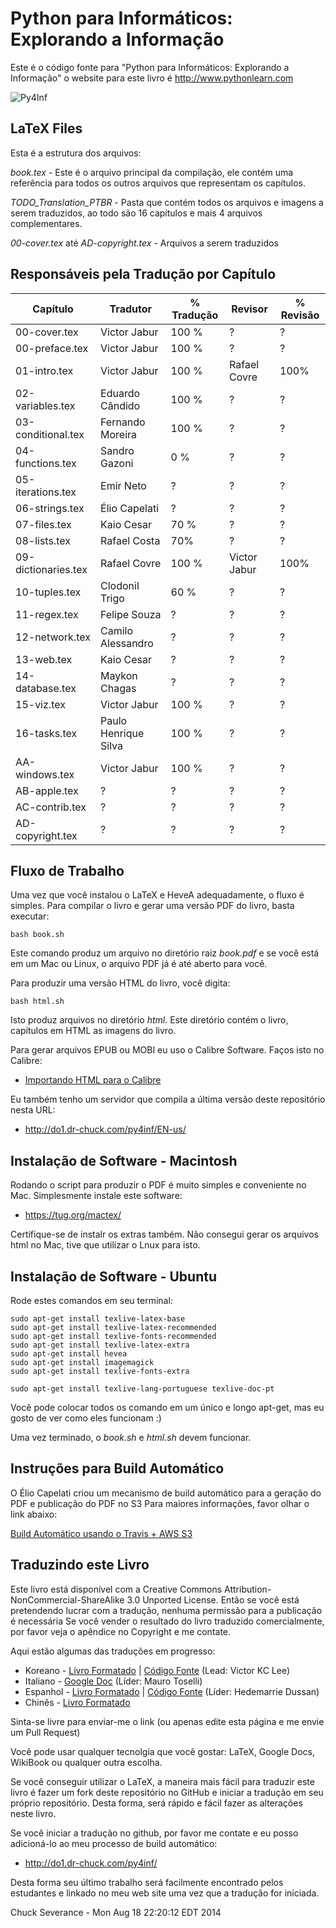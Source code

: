 Python para Informáticos: Explorando a Informação
=============================================

Este é o código fonte para "Python para Informáticos: Explorando a Informação"
o website para este livro é http://www.pythonlearn.com

![Py4Inf](https://github.com/victorjabur/py4inf-ptBR/blob/master/BookCoverPreviewFront.jpg?raw=true)

LaTeX Files
-----------

Esta é a estrutura dos arquivos:

*book.tex* - Este é o arquivo principal da compilação, ele contém uma
referência para todos os outros arquivos que representam os capítulos.

*TODO_Translation_PTBR* - Pasta que contém todos os arquivos e imagens a 
serem traduzidos, ao todo são 16 capítulos e mais 4 arquivos complementares.

*00-cover.tex* até *AD-copyright.tex* - Arquivos a serem traduzidos

Responsáveis pela Tradução por Capítulo
--------

| Capítulo              | Tradutor              | % Tradução | Revisor | % Revisão
|---|---|---|---|---
|00-cover.tex           |  Victor Jabur         | 100 % |  ?              | ?
|00-preface.tex         |  Victor Jabur         | 100 % |  ?              | ?
|01-intro.tex           |  Victor Jabur         | 100 % |  Rafael Covre   | 100%
|02-variables.tex       |  Eduardo Cândido      | 100 % |  ?              | ?
|03-conditional.tex     |  Fernando Moreira     | 100 % |  ?              | ?
|04-functions.tex       |  Sandro Gazoni        |  0 %  |  ?              | ?
|05-iterations.tex      |  Emir Neto            |   ?   |  ?              | ?
|06-strings.tex         |  Élio Capelati        |   ?   |  ?              | ?
|07-files.tex           |  Kaio Cesar           | 70 %  |  ?              | ?
|08-lists.tex           |  Rafael Costa         | 70%   |  ?              | ?
|09-dictionaries.tex    |  Rafael Covre         | 100 % |  Victor Jabur   | 100%
|10-tuples.tex          |  Clodonil Trigo       | 60 %  |  ?              | ?
|11-regex.tex           |  Felipe Souza         |   ?   |  ?              | ?
|12-network.tex         |  Camilo Alessandro    |   ?   |  ?              | ?
|13-web.tex             |  Kaio Cesar           |   ?   |  ?              | ?
|14-database.tex        |  Maykon Chagas        |   ?   |  ?              | ?
|15-viz.tex             |  Victor Jabur         | 100 % |  ?              | ?
|16-tasks.tex           |  Paulo Henrique Silva | 100 % |  ?              | ?
|AA-windows.tex         |  Victor Jabur         | 100 % |  ?              | ?
|AB-apple.tex           |  ?                    |   ?   |  ?              | ?
|AC-contrib.tex         |  ?                    |   ?   |  ?              | ?
|AD-copyright.tex       |  ?                    |   ?   |  ?              | ?


Fluxo de Trabalho
--------

Uma vez que você instalou o LaTeX e HeveA adequadamente, o fluxo é simples.
Para compilar o livro e gerar uma versão PDF do livro, basta executar:

    bash book.sh

Este comando produz um arquivo no diretório raiz *book.pdf* e se você está em um Mac
ou Linux, o arquivo PDF já é até aberto para vocẽ.

Para produzir uma versão HTML do livro, você digita:

    bash html.sh

Isto produz arquivos no diretório *html*. Este diretório contém o livro, capítulos em 
HTML as imagens do livro.

Para gerar arquivos EPUB ou MOBI eu uso o Calibre Software. Faços isto no Calibre:

* [Importando HTML para o Calibre](CALIBRE.md)

Eu também tenho um servidor que compila a última versão deste repositório nesta URL:

* http://do1.dr-chuck.com/py4inf/EN-us/


Instalação de Software - Macintosh
---------------------------------

Rodando o script para produzir o PDF é muito simples e conveniente no Mac. Simplesmente
instale este software:

* https://tug.org/mactex/

Certifique-se de instalr os extras também. Não consegui gerar os arquivos html no Mac, tive
que utilizar o Lnux para isto.

Instalação de Software - Ubuntu
------------------------------

Rode estes comandos em seu terminal:

    sudo apt-get install texlive-latex-base
    sudo apt-get install texlive-latex-recommended
    sudo apt-get install texlive-fonts-recommended 
    sudo apt-get install texlive-latex-extra
    sudo apt-get install hevea
    sudo apt-get install imagemagick
    sudo apt-get install texlive-fonts-extra

    sudo apt-get install texlive-lang-portuguese texlive-doc-pt

Você pode colocar todos os comando em um único e longo apt-get, mas eu gosto de ver como eles funcionam :)

Uma vez terminado, o *book.sh* e *html.sh* devem funcionar. 

Instruções para Build Automático
---------------------

O Élio Capelati criou um mecanismo de build automático para a geração do PDF e publicação do PDF no S3
Para maiores informações, favor olhar o link abaixo:

[Build Automático usando o Travis + AWS S3](https://github.com/victorjabur/py4inf-ptBR/pull/1)


Traduzindo este Livro
---------------------

Este livro está disponível com a
Creative Commons
Attribution-NonCommercial-ShareAlike 3.0 Unported License.  Então se você está
pretendendo lucrar com a tradução, nenhuma permissão para a publicação é necessária
Se você vender o resultado do livro traduzido comercialmente, por favor veja o 
apêndice no Copyright e me contate.

Aqui estão algumas das traduções em progresso:

* Koreano - [Livro Formatado](http://do1.dr-chuck.com/py4inf/KO-ko/book.pdf) | [Código Fonte](https://github.com/statkclee/py4inf-kor) (Lead: Victor KC Lee)
* Italiano - [Google Doc](https://docs.google.com/document/d/1ZyxzXGe2qGgsc-Dbqs-pXvQFPKbpJfLs1cq2gUFkxqw/edit?usp=sharing) (Líder: Mauro Toselli)
* Espanhol - [Livro Formatado](http://do1.dr-chuck.com/py4inf/ES-es/) | [Código Fonte](https://github.com/hedemarrie/py4inf-esp) (Líder: Hedemarrie Dussan)
* Chinês - [Livro Formatado](http://fanwscu.gitbooks.io/py4inf-zh-cn/)

Sinta-se livre para enviar-me o link (ou apenas edite esta página e me envie um Pull Request)

Você pode usar qualquer tecnolgia que você gostar: LaTeX, Google Docs, WikiBook ou qualquer outra escolha.

Se você conseguir utilizar o LaTeX, a maneira mais fácil para traduzir este livro
é fazer um fork deste repositório no GitHub e iniciar a tradução em seu próprio repositório.
Desta forma, será rápido e fácil fazer as alterações neste livro.

Se você iniciar a tradução no github, por favor me contate e eu posso adicioná-lo ao
meu processo de build automático: 

* http://do1.dr-chuck.com/py4inf/

Desta forma seu último trabalho será facilmente encontrado pelos estudantes e linkado 
no meu web site uma vez que a tradução for iniciada.

Chuck Severance - 
Mon Aug 18 22:20:12 EDT 2014